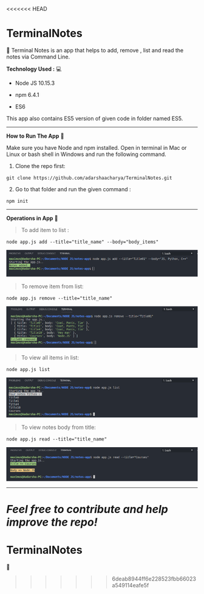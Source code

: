 <<<<<<< HEAD
# TerminalNotes 
:memo: Terminal Notes is an app that helps to add, remove , list and read the notes via Command Line.


**Technology Used :** :computer:

- Node JS 10.15.3

- npm 6.4.1

- ES6

This app also contains ES5 version of given code in folder named ES5.

---

**How to Run The App** :running:

Make sure you have Node and npm installed. 
Open in terminal in Mac or Linux or bash shell in Windows and run the following command.

1. Clone the repo first:
```
git clone https://github.com/adarshaacharya/TerminalNotes.git

```

2. Go to that folder and run the given command : 
```
npm init
```
---
**Operations in App** :syringe:

> To add item to list :
```
node app.js add --title="title_name" --body="body_items"
```
![Add](./img/add.png)

> To remove item from list: 
```
node app.js remove --title="title_name"
```
![Remove](./img/remove.png)
>To view all  items in list:
```
node app.js list
```
![List](./img/list.png)


>To view notes body from title:
```
node app.js read --title="title_name"

```
![Read](./img/read.png)

---
*Feel free to contribute and help improve the repo!*
=======
# TerminalNotes
:memo:
>>>>>>> 6deab8944ff6e228523fbb66023a549114eafe5f
